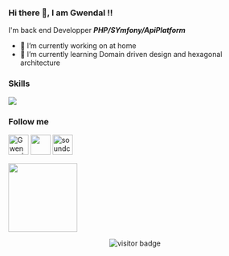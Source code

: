 ### Hi there 👋, I am Gwendal !!
I'm back end Developper ***PHP/SYmfony/ApiPlatform***
- 🔭 I’m currently working on at home
- 🌱 I’m currently learning Domain driven design and hexagonal architecture

### Skills
  <a href="https://skillicons.dev">
    <img src="https://skillicons.dev/icons?i=php,symfony,docker,phpstorm,postman,postgres,mysql,mint,linux,proxmox,portainer,truenas,nextcloud,idea&perline=3"/>
  </a>
  
### Follow me

<p align="left">
<a alt="gwendal-bescont | Twitter"    href="https://twitter.com/BescontG"><img alt="Gwendal | Twitter" width="40px" src="https://skillicons.dev/icons?i=twitter"/></a>
<a alt="gwendal-bescont | LinkedIn"   href="https://www.linkedin.com/in/gwendal-bescont/"><img width="40px" src="https://skillicons.dev/icons?i=linkedin" /></a>
<a alt="gwendal-bescont | Soundcloud" href="https://soundcloud.com/touevukantabu"><img src="https://img.icons8.com/color/96/000000/soundcloud.png" alt="soundcloud" width="40px"/></a>
</p>
<p align="left">
<img height="137px"  src="https://github-readme-stats.vercel.app/api?username=toutvukantabu&hide=stars&show_icons=true&count_private=false&theme=white"
</p>
<p  align="center">
  <img src="https://visitor-badge.one9x.com/badge?page_id=toutvukantabu.toutvukantabu" alt="visitor badge"/>
</p>
